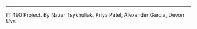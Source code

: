 -------------------------------------------------
IT 490 Project.
By Nazar Tsykhuliak, Priya Patel, Alexander Garcia, Devon Uva
